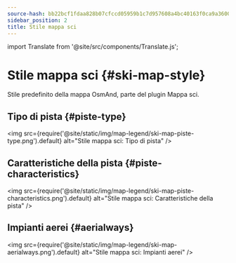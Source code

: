 ```yaml
---
source-hash: bb22bcf1fdaa828b07cfccd05959b1c7d957608a4bc40163f0ca9a3600f43560
sidebar_position: 2
title: Stile mappa sci
---
```

import Translate from '@site/src/components/Translate.js';

# Stile mappa sci {#ski-map-style}
Stile predefinito della mappa OsmAnd, parte del plugin Mappa sci.
<Translate android="yes" id="ski_map_render_descr" />

## Tipo di pista {#piste-type}
<img src={require('@site/static/img/map-legend/ski-map-piste-type.png').default} alt="Stile mappa sci: Tipo di pista" />

## Caratteristiche della pista {#piste-characteristics}
<img src={require('@site/static/img/map-legend/ski-map-piste-characteristics.png').default} alt="Stile mappa sci: Caratteristiche della pista" />

## Impianti aerei {#aerialways}
<img src={require('@site/static/img/map-legend/ski-map-aerialways.png').default} alt="Stile mappa sci: Impianti aerei" />